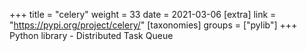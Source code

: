 +++
title = "celery"
weight = 33
date = 2021-03-06
[extra]
link = "https://pypi.org/project/celery/"
[taxonomies]
groups = ["pylib"]
+++
Python library - Distributed Task Queue

